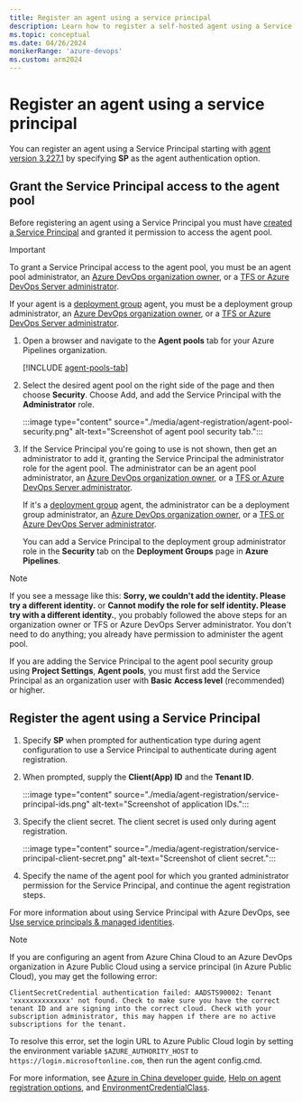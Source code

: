 ```yaml
---
title: Register an agent using a service principal
description: Learn how to register a self-hosted agent using a Service Principal
ms.topic: conceptual
ms.date: 04/26/2024
monikerRange: 'azure-devops'
ms.custom: arm2024
---
```


# Register an agent using a service principal

You can register an agent using a Service Principal starting with [agent version 3.227.1](https://github.com/microsoft/azure-pipelines-agent/releases/tag/v3.227.1) by specifying **SP** as the agent authentication option.

## Grant the Service Principal access to the agent pool

Before registering an agent using a Service Principal you must have [created a Service Principal](../../integrate/get-started/authentication/service-principal-managed-identity.md) and granted it permission to access the agent pool.

> [!IMPORTANT]
> To grant a Service Principal access to the agent pool, you must be an agent pool administrator, an [Azure DevOps organization owner](../../organizations/accounts/faq-user-and-permissions-management.yml#find-owner), or a [TFS or Azure DevOps Server administrator](/azure/devops/server/admin/add-administrator).
>
> If your agent is a [deployment group](../release/deployment-groups/index.md) agent, you must be a deployment group administrator, an [Azure DevOps organization owner](../../organizations/accounts/faq-user-and-permissions-management.yml#find-owner), or a [TFS or Azure DevOps Server administrator](/azure/devops/server/admin/add-administrator).

1. Open a browser and navigate to the **Agent pools** tab for your Azure Pipelines organization.

   [!INCLUDE [agent-pools-tab](./includes/agent-pools-tab/agent-pools-tab.md)]

1. Select the desired agent pool on the right side of the page and then choose **Security**. Choose Add, and add the Service Principal with the **Administrator** role.

   :::image type="content" source="./media/agent-registration/agent-pool-security.png" alt-text="Screenshot of agent pool security tab.":::

1. If the Service Principal you're going to use is not shown, then get an administrator to add it, granting the Service Principal the administrator role for the agent pool. The administrator can be an agent pool administrator, an [Azure DevOps organization owner](../../organizations/accounts/faq-user-and-permissions-management.yml#find-owner), or a [TFS or Azure DevOps Server administrator](/azure/devops/server/admin/add-administrator).

   If it's a [deployment group](../release/deployment-groups/index.md) agent, the administrator can be a deployment group administrator, an [Azure DevOps organization owner](../../organizations/accounts/faq-user-and-permissions-management.yml#find-owner), or a [TFS or Azure DevOps Server administrator](/azure/devops/server/admin/add-administrator).

   You can add a Service Principal to the deployment group administrator role in the **Security** tab on the **Deployment Groups** page in **Azure Pipelines**.

> [!NOTE]
> If you see a message like this: **Sorry, we couldn't add the identity. Please try a different identity.** or **Cannot modify the role for self identity. Please try with a different identity.**, you probably followed the above steps for an organization owner or TFS or Azure DevOps Server administrator. You don't need to do anything; you already have permission to administer the agent pool.
>
> If you are adding the Service Principal to the agent pool security group using **Project Settings**, **Agent pools**, you must first add the Service Principal as an organization user with **Basic** **Access level** (recommended) or higher.

## Register the agent using a Service Principal

1. Specify **SP** when prompted for authentication type during agent configuration to use a Service Principal to authenticate during agent registration.

1. When prompted, supply the **Client(App) ID** and the **Tenant ID**.

   :::image type="content" source="./media/agent-registration/service-principal-ids.png" alt-text="Screenshot of application IDs.":::

1. Specify the client secret. The client secret is used only during agent registration.

   :::image type="content" source="./media/agent-registration/service-principal-client-secret.png" alt-text="Screenshot of client secret.":::

1. Specify the name of the agent pool for which you granted administrator permission for the Service Principal, and continue the agent registration steps.

For more information about using Service Principal with Azure DevOps, see [Use service principals & managed identities](../../integrate/get-started/authentication/service-principal-managed-identity.md).

> [!NOTE]
> If you are configuring an agent from Azure China Cloud to an Azure DevOps organization in Azure Public Cloud using a service principal (in Azure Public Cloud), you may get the following error:
>
> `ClientSecretCredential authentication failed: AADSTS90002: Tenant 'xxxxxxxxxxxxxx' not found. Check to make sure you have the correct tenant ID and are signing into the correct cloud. Check with your subscription administrator, this may happen if there are no active subscriptions for the tenant.`
>
> To resolve this error, set the login URL to Azure Public Cloud login by setting the environment variable `$AZURE_AUTHORITY_HOST` to 
`https://login.microsoftonline.com`, then run the agent config.cmd.
> 
> For more information, see [Azure in China developer guide](/azure/china/resources-developer-guide), 
> [Help on agent registration options](/azure/devops/pipelines/agents/windows-agent#help-on-other-options), and
> [EnvironmentCredentialClass](/python/api/azure-identity/azure.identity.environmentcredential).
